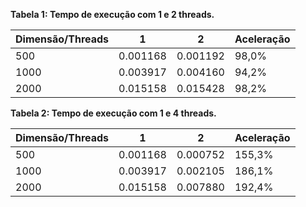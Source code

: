 **Tabela 1: Tempo de execução com 1 e 2 threads.**

| Dimensão/Threads | 1        | 2        | Aceleração |
|------------------|----------|----------|------------|
| 500              | 0.001168 | 0.001192 | 98,0%      |
| 1000             | 0.003917 | 0.004160 | 94,2%      |
| 2000             | 0.015158 | 0.015428 | 98,2%      |

**Tabela 2: Tempo de execução com 1 e 4 threads.**

| Dimensão/Threads | 1        | 2        | Aceleração |
|------------------|----------|----------|------------|
| 500              | 0.001168 | 0.000752 | 155,3%     |
| 1000             | 0.003917 | 0.002105 | 186,1%     |
| 2000             | 0.015158 | 0.007880 | 192,4%     |
